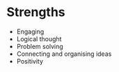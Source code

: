# Strengths

- Engaging
- Logical thought
- Problem solving
- Connecting and organising ideas
- Positivity